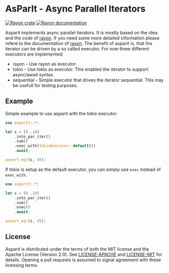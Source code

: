 # AsParIt - Async Parallel Iterators

[![Rayon crate](https://img.shields.io/crates/v/asparit.svg)](https://crates.io/crates/asparit)
[![Rayon documentation](https://docs.rs/asparit/badge.svg)](https://docs.rs/asparit)

Asparit implements async parallel iterators. It is mostly based on the idea and the code of
[rayon][rayon]. If you need some more detailed information please refere to the documentation of
[rayon][rayon]. The benefit of asparit is, that the iterator can be driven by a so called executor.
For now three different executors are implemented:
- rayon - Use rayon as executor.
- tokio - Use tokio as executor. This enabled the iterator to support async/await syntax.
- sequential - Simple executor that drives the iterator sequential. This may be usefull for
testing purposes.

[rayon]: https://github.com/rayon-rs/rayon
[tokio]: https://github.com/tokio-rs/tokio

## Example

Simple example to use asparit with the tokio executor.

```rust
use asparit::*;

let s = (0..10)
    .into_par_iter()
    .sum()
    .exec_with(TokioExecutor::default())
    .await;

assert_eq!(s, 45);
```

If tokio is setup as the default executor, you can simply use `exec` instead of `exec_with`.

```rust
use asparit::*;

let s = (0..10)
    .into_par_iter()
    .sum()
    .exec()
    .await;

assert_eq!(s, 45);
```

## License

Asparit is distributed under the terms of both the MIT license and the
Apache License (Version 2.0). See [LICENSE-APACHE](LICENSE-APACHE) and
[LICENSE-MIT](LICENSE-MIT) for details. Opening a pull requests is
assumed to signal agreement with these licensing terms.
